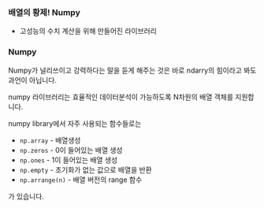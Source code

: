### 배열의 황제! Numpy

* 고성능의 수치 계산을 위해 만들어진 라이브러리

### Numpy

Numpy가 널리쓰이고 강력하다는 말을 듣게 해주는 것은 바로 ndarry의 힘이라고 봐도 과언이 아닙니다.

numpy 라이브러리는 효율적인 데이터분석이 가능하도록 N차원의 배열 객체를 지원합니다.

numpy library에서 자주 사용되는 함수들로는

* ```np.array``` - 배열생성
* ```np.zeros``` - 0이 들어있는 배열 생성
* ```np.ones``` - 1이 들어있는 배열 생성
* ```np.empty``` - 초기화가 없는 값으로 배열을 반환
* ```np.arrange(n)``` - 배열 버전의 range 함수

가 있습니다.